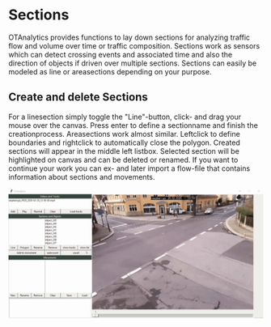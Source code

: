 # Sections

OTAnalytics provides functions to lay down sections for analyzing traffic flow and volume over time or traffic composition.
Sections work as sensors which can detect crossing events and associated time and also the direction of objects if driven over multiple sections.
Sections can easily be modeled as line or areasections depending on your purpose.

## Create and delete Sections

For a linesection simply toggle the "Line"-button, click- and drag your mouse over the canvas.
Press enter to define a sectionname and finish the creationprocess.
Areasections work almost similar.
Leftclick to define boundaries and rightclick to automatically close the polygon.
Created sections will appear in the middle left listbox.
Selected section will be highlighted on canvas and can be deleted or renamed.
If you want to continue your work you can ex- and later import a flow-file that contains information about sections and movements.

![OTAnalytics_add_sections](sections.gif)
